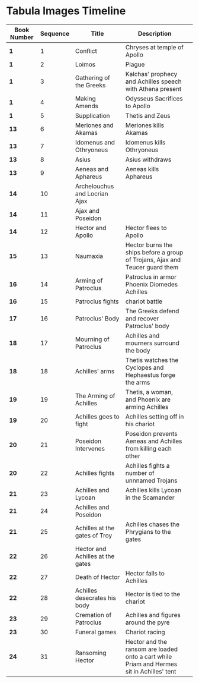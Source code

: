 # Tabula Images Timeline




| Book Number  | Sequence  |  Title | Description  |   |
|---|---|---|---|---|
| **1**  | 1  | Conflict  | Chryses at temple of Apollo  |   |
| **1**  | 2  | Loimos  | Plague  |   |
| **1**  | 3  | Gathering of the Greeks  | Kalchas’ prophecy and Achilles speech with Athena present  |   |
| **1**  | 4 | Making Amends  | Odysseus Sacrifices to Apollo  |   |
| **1**  | 5 | Supplication  | Thetis and Zeus  |   |
| **13**  | 6 | Meriones and Akamas  |  Meriones kills Akamas |   |
| **13**  | 7 | Idomenus and Othryoneus  |  Idomenus kills Othryoneus |   |
| **13**  | 8 | Asius  |  Asius withdraws |   |
| **13**  | 9 |  Aeneas and Aphareus | Aeneas kills Aphareus  |   |
| **14**  | 10 |  Archelouchus and Locrian Ajax |   |   |
| **14**  | 11 | Ajax and Poseidon  |   |   |
| **14**  | 12 | Hector and Apollo  | Hector flees to Apollo  |   |
| **15**  | 13 | Naumaxia  | Hector burns the ships before a group of Trojans, Ajax and Teucer guard them  |   |
| **16**  | 14 | Arming of Patroclus  | Patroclus in armor Phoenix Diomedes Achilles  |   |
| **16**  | 15 | Patroclus fights  | chariot battle  |   |
| **17**  | 16 | Patroclus' Body| The Greeks defend and recover Patroclus' body |   |
| **18**  | 17 | Mourning of Patroclus  | Achilles and mourners surround the body |   |
| **18**  | 18 | Achilles' arms  | Thetis watches the Cyclopes and Hephaestus forge the arms  |   |
| **19**  | 19 | The Arming of Achilles  | Thetis, a woman, and Phoenix are arming Achilles  |   |
| **19**  | 20 | Achilles goes to fight  | Achilles setting off in his chariot  |   |
| **20**  | 21 | Poseidon Intervenes  | Poseidon prevents Aeneas and Achilles from killing each other  |   |
| **20**  | 22  | Achilles fights  | Achilles fights a number of unnnamed Trojans  |   |
| **21**  | 23 | Achilles and Lycoan  | Achilles kills Lycoan in the Scamander  |   |
| **21**  | 24 | Achilles and Poseidon  |   |   |
| **21**  | 25 | Achilles at the gates of Troy  |  Achilles chases the Phrygians to the gates |   |
| **22**  | 26 | Hector and Achilles at the gates  |   |   |
| **22**  | 27 | Death of Hector | Hector falls to Achilles  |   |
| **22**  | 28 | Achilles desecrates his body  |  Hector is tied to the chariot |   |
| **23**  | 29 | Cremation of Patroclus  | Achilles and figures around the pyre   |   |
| **23**  | 30 | Funeral games  | Chariot racing  |   |
| **24**  | 31 | Ransoming Hector  |  Hector and the ransom are loaded onto a cart while Priam and Hermes sit in Achilles' tent |   |

